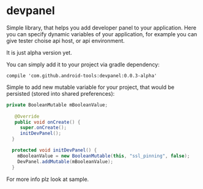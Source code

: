 # devpanel
Simple library, that helps you add developer panel to your application. Here you can specify dynamic variables of your application, for example you can give tester choise api host, or api environment.

It is just alpha version yet.

You can simply add it to your project via gradle dependency:

```compile 'com.github.android-tools:devpanel:0.0.3-alpha'```

Simple to add new mutable variable for your project, that would be persisted (stored into shared preferences):

```java
private BooleanMutable mBooleanValue;
 
   @Override
   public void onCreate() {
     super.onCreate();
     initDevPanel();
  }

  protected void initDevPanel() {
    mBooleanValue = new BooleanMutable(this, "ssl_pinning", false);
    DevPanel.addMutable(mBooleanValue);
  }
  ```
  
For more info plz look at sample.
